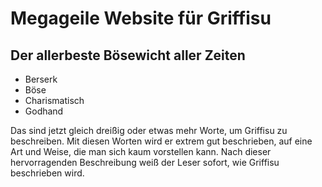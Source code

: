 # Megageile Website für Griffisu
## Der allerbeste Bösewicht aller Zeiten

* Berserk
* Böse
* Charismatisch
* Godhand

Das sind jetzt gleich dreißig oder etwas mehr Worte, um Griffisu zu beschreiben. Mit diesen Worten wird er extrem gut beschrieben, auf eine Art und Weise, die man sich kaum vorstellen kann. Nach dieser hervorragenden Beschreibung weiß der Leser sofort, wie Griffisu beschrieben wird.
